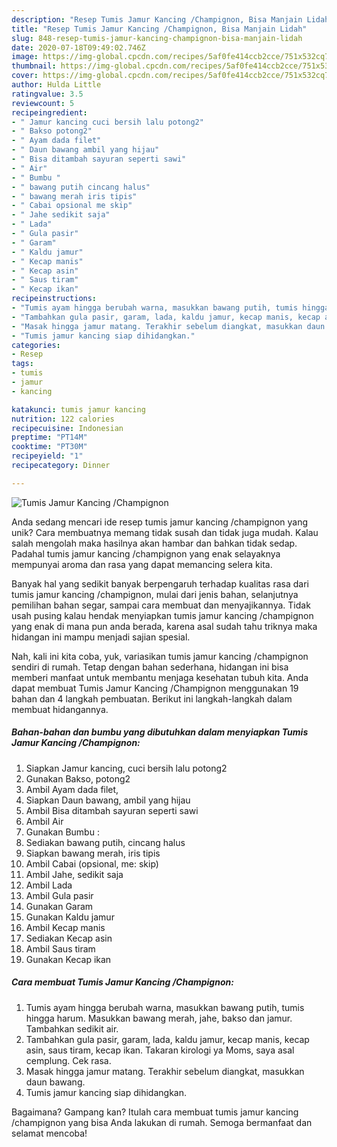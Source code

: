 ```yaml
---
description: "Resep Tumis Jamur Kancing /Champignon, Bisa Manjain Lidah"
title: "Resep Tumis Jamur Kancing /Champignon, Bisa Manjain Lidah"
slug: 848-resep-tumis-jamur-kancing-champignon-bisa-manjain-lidah
date: 2020-07-18T09:49:02.746Z
image: https://img-global.cpcdn.com/recipes/5af0fe414ccb2cce/751x532cq70/tumis-jamur-kancing-champignon-foto-resep-utama.jpg
thumbnail: https://img-global.cpcdn.com/recipes/5af0fe414ccb2cce/751x532cq70/tumis-jamur-kancing-champignon-foto-resep-utama.jpg
cover: https://img-global.cpcdn.com/recipes/5af0fe414ccb2cce/751x532cq70/tumis-jamur-kancing-champignon-foto-resep-utama.jpg
author: Hulda Little
ratingvalue: 3.5
reviewcount: 5
recipeingredient:
- " Jamur kancing cuci bersih lalu potong2"
- " Bakso potong2"
- " Ayam dada filet"
- " Daun bawang ambil yang hijau"
- " Bisa ditambah sayuran seperti sawi"
- " Air"
- " Bumbu "
- " bawang putih cincang halus"
- " bawang merah iris tipis"
- " Cabai opsional me skip"
- " Jahe sedikit saja"
- " Lada"
- " Gula pasir"
- " Garam"
- " Kaldu jamur"
- " Kecap manis"
- " Kecap asin"
- " Saus tiram"
- " Kecap ikan"
recipeinstructions:
- "Tumis ayam hingga berubah warna, masukkan bawang putih, tumis hingga harum. Masukkan bawang merah, jahe, bakso dan jamur. Tambahkan sedikit air."
- "Tambahkan gula pasir, garam, lada, kaldu jamur, kecap manis, kecap asin, saus tiram, kecap ikan. Takaran kirologi ya Moms, saya asal cemplung. Cek rasa."
- "Masak hingga jamur matang. Terakhir sebelum diangkat, masukkan daun bawang."
- "Tumis jamur kancing siap dihidangkan."
categories:
- Resep
tags:
- tumis
- jamur
- kancing

katakunci: tumis jamur kancing 
nutrition: 122 calories
recipecuisine: Indonesian
preptime: "PT14M"
cooktime: "PT30M"
recipeyield: "1"
recipecategory: Dinner

---
```



![Tumis Jamur Kancing /Champignon](https://img-global.cpcdn.com/recipes/5af0fe414ccb2cce/751x532cq70/tumis-jamur-kancing-champignon-foto-resep-utama.jpg)

Anda sedang mencari ide resep tumis jamur kancing /champignon yang unik? Cara membuatnya memang tidak susah dan tidak juga mudah. Kalau salah mengolah maka hasilnya akan hambar dan bahkan tidak sedap. Padahal tumis jamur kancing /champignon yang enak selayaknya mempunyai aroma dan rasa yang dapat memancing selera kita.

Banyak hal yang sedikit banyak berpengaruh terhadap kualitas rasa dari tumis jamur kancing /champignon, mulai dari jenis bahan, selanjutnya pemilihan bahan segar, sampai cara membuat dan menyajikannya. Tidak usah pusing kalau hendak menyiapkan tumis jamur kancing /champignon yang enak di mana pun anda berada, karena asal sudah tahu triknya maka hidangan ini mampu menjadi sajian spesial.




Nah, kali ini kita coba, yuk, variasikan tumis jamur kancing /champignon sendiri di rumah. Tetap dengan bahan sederhana, hidangan ini bisa memberi manfaat untuk membantu menjaga kesehatan tubuh kita. Anda dapat membuat Tumis Jamur Kancing /Champignon menggunakan 19 bahan dan 4 langkah pembuatan. Berikut ini langkah-langkah dalam membuat hidangannya.

<!--inarticleads1-->

##### Bahan-bahan dan bumbu yang dibutuhkan dalam menyiapkan Tumis Jamur Kancing /Champignon:

1. Siapkan  Jamur kancing, cuci bersih lalu potong2
1. Gunakan  Bakso, potong2
1. Ambil  Ayam dada filet,
1. Siapkan  Daun bawang, ambil yang hijau
1. Ambil  Bisa ditambah sayuran seperti sawi
1. Ambil  Air
1. Gunakan  Bumbu :
1. Sediakan  bawang putih, cincang halus
1. Siapkan  bawang merah, iris tipis
1. Ambil  Cabai (opsional, me: skip)
1. Ambil  Jahe, sedikit saja
1. Ambil  Lada
1. Ambil  Gula pasir
1. Gunakan  Garam
1. Gunakan  Kaldu jamur
1. Ambil  Kecap manis
1. Sediakan  Kecap asin
1. Ambil  Saus tiram
1. Gunakan  Kecap ikan




<!--inarticleads2-->

##### Cara membuat Tumis Jamur Kancing /Champignon:

1. Tumis ayam hingga berubah warna, masukkan bawang putih, tumis hingga harum. Masukkan bawang merah, jahe, bakso dan jamur. Tambahkan sedikit air.
1. Tambahkan gula pasir, garam, lada, kaldu jamur, kecap manis, kecap asin, saus tiram, kecap ikan. Takaran kirologi ya Moms, saya asal cemplung. Cek rasa.
1. Masak hingga jamur matang. Terakhir sebelum diangkat, masukkan daun bawang.
1. Tumis jamur kancing siap dihidangkan.




Bagaimana? Gampang kan? Itulah cara membuat tumis jamur kancing /champignon yang bisa Anda lakukan di rumah. Semoga bermanfaat dan selamat mencoba!
